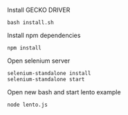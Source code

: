 Install GECKO DRIVER

    bash install.sh

Install npm dependencies

    npm install

Open selenium server

    selenium-standalone install
    selenium-standalone start

Open new bash and start lento example

    node lento.js

